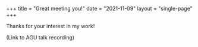 +++
title = "Great meeting you!"
date  = "2021-11-09"
layout = "single-page"
+++

Thanks for your interest in my work!

(Link to AGU talk recording)
